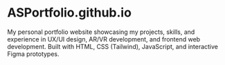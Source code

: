 # ASPortfolio.github.io
 My personal portfolio website showcasing my projects, skills, and experience in UX/UI design, AR/VR development, and frontend web development. Built with HTML, CSS (Tailwind), JavaScript, and interactive Figma prototypes.
